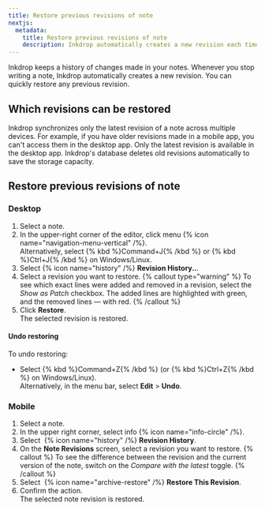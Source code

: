 ```yaml
---
title: Restore previous revisions of note
nextjs:
  metadata:
    title: Restore previous revisions of note
    description: Inkdrop automatically creates a new revision each time you stop writing a note, allowing you to quickly restore any previous version with ease
---
```


Inkdrop keeps a history of changes made in your notes. Whenever you stop writing a note, Inkdrop automatically creates a new revision. You can quickly restore any previous revision.

## Which revisions can be restored

Inkdrop synchronizes only the latest revision of a note across multiple devices. For example, if you have older revisions made in a mobile app, you can't access them in the desktop app. Only the latest revision is available in the desktop app. Inkdrop's database deletes old revisions automatically to save the storage capacity.

## Restore previous revisions of note

### Desktop

1. Select a note.
2. In the upper-right corner of the editor, click menu {% icon name="navigation-menu-vertical" /%}.  
   Alternatively, select {% kbd %}Command+J{% /kbd %} or {% kbd %}Ctrl+J{% /kbd %} on Windows/Linux.
3. Select {% icon name="history" /%} **Revision History..**.
4. Select a revision you want to restore.
   {% callout type="warning" %}
   To see which exact lines were added and removed in a revision, select the _Show as Patch_ checkbox. The added lines are highlighted with green, and the removed lines — with red.
   {% /callout %}
5. Click **Restore**.  
   The selected revision is restored.

#### Undo restoring

To undo restoring:

- Select {% kbd %}Command+Z{% /kbd %} (or {% kbd %}Ctrl+Z{% /kbd %} on Windows/Linux).  
  Alternatively, in the menu bar, select **Edit** > **Undo**.

### Mobile

1. Select a note.
2. In the upper right corner, select info {% icon name="info-circle" /%}.
3. Select &nbsp;{% icon name="history" /%} **Revision History**.
4. On the **Note Revisions** screen, select a revision you want to restore.
   {% callout %}
   To see the difference between the revision and the current version of the note, switch on the _Compare with the latest_ toggle.
   {% /callout %}
5. Select &nbsp;{% icon name="archive-restore" /%} **Restore This Revision**.
6. Confirm the action.  
   The selected note revision is restored.
